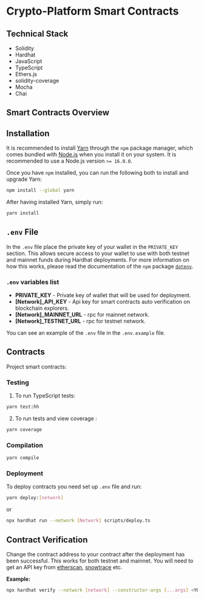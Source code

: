 # Crypto-Platform Smart Contracts


## Technical Stack

- Solidity
- Hardhat
- JavaScript
- TypeScript
- Ethers.js
- solidity-coverage
- Mocha
- Chai

## Smart Contracts Overview



## Installation

It is recommended to install [Yarn](https://classic.yarnpkg.com) through the `npm` package manager, which comes bundled with [Node.js](https://nodejs.org) when you install it on your system. It is recommended to use a Node.js version `>= 16.0.0`.

Once you have `npm` installed, you can run the following both to install and upgrade Yarn:

```bash
npm install --global yarn
```

After having installed Yarn, simply run:

```bash
yarn install
```

## `.env` File

In the `.env` file place the private key of your wallet in the `PRIVATE_KEY` section. This allows secure access to your wallet to use with both testnet and mainnet funds during Hardhat deployments. For more information on how this works, please read the documentation of the `npm` package [`dotenv`](https://www.npmjs.com/package/dotenv).

### `.env` variables list

- **PRIVATE_KEY** - Private key of wallet that will be used for deployment.
- **[Network]\_API_KEY** - Api key for smart contracts auto verification on blockchain explorers.
- **[Network]\_MAINNET_URL** - rpc for mainnet network.
- **[Network]\_TESTNET_URL** - rpc for testnet network.

You can see an example of the `.env` file in the `.env.example` file.

## Contracts

Project smart contracts:

### Testing

1. To run TypeScript tests:

```bash
yarn test:hh
```

2. To run tests and view coverage :

```bash
yarn coverage
```

### Compilation

```bash
yarn compile
```

### Deployment

To deploy contracts you need set up `.env` file and run:

```bash
yarn deploy:[network]
```

or

```bash
npx hardhat run --network [Network] scripts/deploy.ts
```



## Contract Verification

Change the contract address to your contract after the deployment has been successful. This works for both testnet and mainnet. You will need to get an API key from [etherscan](https://etherscan.io), [snowtrace](https://snowtrace.io) etc.

**Example:**

```bash
npx hardhat verify --network [network] --constructor-args [...args] <YOUR_CONTRACT_ADDRESS>
```
